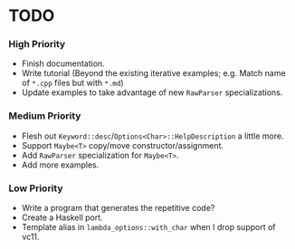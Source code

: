 # TODO


### High Priority
* Finish documentation.
* Write tutorial (Beyond the existing iterative examples; e.g. Match name of `*.cpp` files but with `*.md`)
* Update examples to take advantage of new `RawParser` specializations.


### Medium Priority
* Flesh out `Keyword::desc`/`Options<Char>::HelpDescription` a little more.
* Support `Maybe<T>` copy/move constructor/assignment.
* Add `RawParser` specialization for `Maybe<T>`.
* Add more examples.


### Low Priority
* Write a program that generates the repetitive code?
* Create a Haskell port.
* Template alias in `lambda_options::with_char` when I drop support of vc11.


